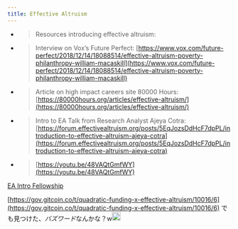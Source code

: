 ```yaml
---
title: Effective Altruism
---
```


* 
   > 
   > Resources introducing effective altruism:

* 
   > 
   > Interview on Vox’s Future Perfect: [https://www.vox.com/future-perfect/2018/12/14/18088514/effective-altruism-poverty-philanthropy-william-macaskill](https://www.vox.com/future-perfect/2018/12/14/18088514/effective-altruism-poverty-philanthropy-william-macaskill)

* 
   > 
   > Article on high impact careers site 80000 Hours: [https://80000hours.org/articles/effective-altruism/](https://80000hours.org/articles/effective-altruism/)

* 
   > 
   > Intro to EA Talk from Research Analyst Ajeya Cotra:  [https://forum.effectivealtruism.org/posts/5EqJozsDdHcF7dpPL/introduction-to-effective-altruism-ajeya-cotra](https://forum.effectivealtruism.org/posts/5EqJozsDdHcF7dpPL/introduction-to-effective-altruism-ajeya-cotra)

* 
   > 
   > [https://youtu.be/48VAQtGmfWY](https://youtu.be/48VAQtGmfWY)

[EA Intro Fellowship](EA%20Intro%20Fellowship.md)

[https://gov.gitcoin.co/t/quadratic-funding-x-effective-altruism/10016/6](https://gov.gitcoin.co/t/quadratic-funding-x-effective-altruism/10016/6) でも見つけた、*バズワード*なんかな？w<img src='https://scrapbox.io/api/pages/blu3mo-public/tkgshn/icon' alt='tkgshn.icon' height="19.5"/>
